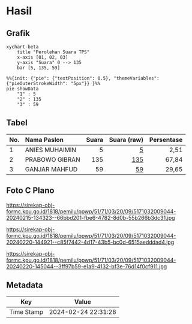 # Hasil

## Grafik

```mermaid
xychart-beta
    title "Perolehan Suara TPS"
    x-axis [01, 02, 03]
    y-axis "Suara" 0 --> 135
    bar [5, 135, 59]
```

```mermaid
%%{init: {"pie": {"textPosition": 0.5}, "themeVariables": {"pieOuterStrokeWidth": "5px"}} }%%
pie showData
    "1" : 5
    "2" : 135
    "3" : 59
```

## Tabel

| No. | Nama Paslon    | Suara | Suara (raw) | Persentase |
|:--- |:-------------- | -----:| -----------:| ----------:|
| 1   | ANIES MUHAIMIN | 5     | [5][p-1]    | 2,51       |
| 2   | PRABOWO GIBRAN | 135   | [135][p-2]  | 67,84      |
| 3   | GANJAR MAHFUD  | 59    | [59][p-3]   | 29,65      |


[p-1]: https://github.com/gigit-pemilu/pemilu-2024-51-bali/blob/main/pilpres/hitung-suara/sub/51-bali/sub/71-kota-denpasar/sub/03-denpasar-barat/sub/2009-tegal-kertha/sub/044-tps/sub/paslon-1.txt
[p-2]: https://github.com/gigit-pemilu/pemilu-2024-51-bali/blob/main/pilpres/hitung-suara/sub/51-bali/sub/71-kota-denpasar/sub/03-denpasar-barat/sub/2009-tegal-kertha/sub/044-tps/sub/paslon-2.txt
[p-3]: https://github.com/gigit-pemilu/pemilu-2024-51-bali/blob/main/pilpres/hitung-suara/sub/51-bali/sub/71-kota-denpasar/sub/03-denpasar-barat/sub/2009-tegal-kertha/sub/044-tps/sub/paslon-3.txt

## Foto C Plano

https://sirekap-obj-formc.kpu.go.id/1818/pemilu/ppwp/51/71/03/20/09/5171032009044-20240215-134323--66bbd201-fbe6-4782-8d0b-55b266b3dc31.jpg

https://sirekap-obj-formc.kpu.go.id/1818/pemilu/ppwp/51/71/03/20/09/5171032009044-20240220-144921--c85f7442-4d17-43b5-bc0d-6515aedddad4.jpg

https://sirekap-obj-formc.kpu.go.id/1818/pemilu/ppwp/51/71/03/20/09/5171032009044-20240220-145044--3ff97b59-e1a9-4132-bf3e-76d14f0cf911.jpg


## Metadata

| Key        | Value               |
| ---------- | ------------------- |
| Time Stamp | 2024-02-24 22:31:28 |



